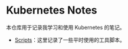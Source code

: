 # Kubernetes Notes

本仓库用于记录我学习和使用 Kubernetes 的笔记。

* [Scripts](https://github.com/leopeng1995/kubernetes-notes/blob/master/scripts.md)：这里记录了一些平时使用的工具脚本。